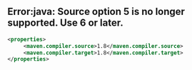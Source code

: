 
## Error:java: Source option 5 is no longer supported. Use 6 or later. 
```xml
<properties>
     <maven.compiler.source>1.8</maven.compiler.source>
     <maven.compiler.target>1.8</maven.compiler.target>
</properties>
```

